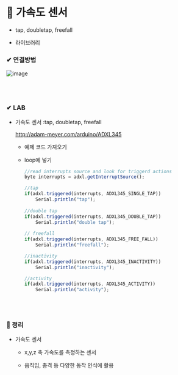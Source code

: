 # 📌 가속도 센서

- tap, doubletap, freefall

- 라이브러리

### ✔ 연결방법

![image](https://user-images.githubusercontent.com/54584063/84302074-be52ec80-ab8f-11ea-9479-5a40eb6adff9.png)


<br><br>

### ✔ LAB

- 가속도 센서 :tap, doubletap, freefall

    http://adam-meyer.com/arduino/ADXL345

    - 예제 코드 가져오기

    - loop에 넣기

        ```js
        //read interrupts source and look for triggerd actions 
        byte interrupts = adxl.getInterruptSource();

        //tap 
        if(adxl.triggered(interrupts, ADXL345_SINGLE_TAP))
            Serial.println("tap"); 
            
        //double tap
        if(adxl.triggered(interrupts, ADXL345_DOUBLE_TAP))
            Serial.println("double tap"); 
            
        // freefall
        if(adxl.triggered(interrupts, ADXL345_FREE_FALL))
            Serial.println("freefall"); 

        //inactivity 
        if(adxl.triggered(interrupts, ADXL345_INACTIVITY))
            Serial.println("inactivity"); 

        //activity 
        if(adxl.triggered(interrupts, ADXL345_ACTIVITY))
            Serial.println("activity");
        ```


<br><br>

### 🔎 정리

- 가속도 센서

    - x,y,z 축 가속도를 측정하는 센서

    - 움직임, 충격 등 다양한 동작 인식에 활용